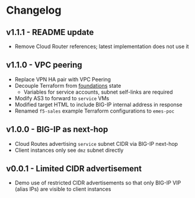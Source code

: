 # Changelog

## v1.1.1 - README update

* Remove Cloud Router references; latest implementation does not use it

## v1.1.0 - VPC peering

* Replace VPN HA pair with VPC Peering
* Decouple Terraform from [foundations](/foundations) state
  * Variables for service accounts, subnet self-links are required
* Modify AS3 to forward to `service` VMs
* Modified target HTML to include BIG-IP internal address in response
* Renamed `f5-sales` example Terraform configurations to `emes-poc`

## v1.0.0 - BIG-IP as next-hop

* Cloud Routes advertising `service` subnet CIDR via BIG-IP next-hop
* Client instances only see `dmz` subnet directly

## v0.0.1 - Limited CIDR advertisement

* Demo use of restricted CIDR advertisements so that only BIG-IP VIP (alias IPs) are visible to client instances
